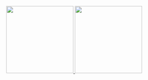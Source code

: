 <p align="left">
<a href="https://github.com/firdauszulkarnain">
  <img height="180em" src="https://github-readme-stats-eight-theta.vercel.app/api?username=yulicahyani&show_icons=true&theme=algolia&include_all_commits=true&count_private=true"/>
  <img height="180em" src="https://github-readme-stats-eight-theta.vercel.app/api/top-langs/?username=yulicahyani&layout=compact&langs_count=8&theme=algolia"/>
</a>
</p>

<!--
**yulicahyani/yulicahyani** is a ✨ _special_ ✨ repository because its `README.md` (this file) appears on your GitHub profile.

Here are some ideas to get you started:

- 🔭 I’m currently working on ...
- 🌱 I’m currently learning ...
- 👯 I’m looking to collaborate on ...
- 🤔 I’m looking for help with ...
- 💬 Ask me about ...
- 📫 How to reach me: ...
- 😄 Pronouns: ...
- ⚡ Fun fact: ...
-->
